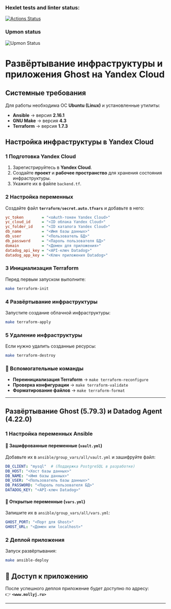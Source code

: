 ### Hexlet tests and linter status:
[![Actions Status](https://github.com/imollyJ/devops-for-programmers-project-77/actions/workflows/hexlet-check.yml/badge.svg)](https://github.com/imollyJ/devops-for-programmers-project-77/actions)
### Upmon status
![Upmon Status](https://www.upmon.com/badge/caad6e8d-eb33-4ead-922b-d117df/GxLT8YrK/check.svg)

# **Развёртывание инфраструктуры и приложения Ghost на Yandex Cloud**

## **Системные требования**
Для работы необходима ОС **Ubuntu (Linux)** и установленные утилиты:

- **Ansible** → версия **2.16.1**  
- **GNU Make** → версия **4.3**  
- **Terraform** → версия **1.7.3**  

## **Настройка инфраструктуры в Yandex Cloud**

### **1 Подготовка Yandex Cloud**  
1. Зарегистрируйтесь в **Yandex Cloud**.  
2. Создайте **проект** и **рабочее пространство** для хранения состояния инфраструктуры.  
3. Укажите их в файле `backend.tf`.  

### **2  Настройка переменных**  
Создайте файл **`terraform/secret.auto.tfvars`** и добавьте в него:

```ini
yc_token        = "<oAuth-токен Yandex Cloud>"
yc_cloud_id     = "<ID облака Yandex Cloud>"
yc_folder_id    = "<ID каталога Yandex Cloud>"
db_name         = "<Имя базы данных>"
db_user         = "<Пользователь БД>"
db_password     = "<Пароль пользователя БД>"
domain          = "<Домен для приложения>"
datadog_api_key = "<API-ключ Datadog>"
datadog_app_key = "<Ключ приложения Datadog>"
```

### **3  Инициализация Terraform**  
Перед первым запуском выполните:  
```sh
make terraform-init
```

### **4  Развёртывание инфраструктуры**  
Запустите создание облачной инфраструктуры:  
```sh
make terraform-apply
```

### **5  Удаление инфраструктуры**  
Если нужно удалить созданные ресурсы:  
```sh
make terraform-destroy
```

### **🔹 Вспомогательные команды**  
- **Переинициализация Terraform** → `make terraform-reconfigure`  
- **Проверка конфигурации** → `make terraform-validate`  
- **Форматирование файлов** → `make terraform-format`  

---

## **Развёртывание Ghost (5.79.3) и Datadog Agent (4.22.0)**  

### **1 Настройка переменных Ansible**  
#### 🔹 **Зашифрованные переменные (`vault.yml`)**  
Добавьте их в `ansible/group_vars/all/vault.yml` и зашифруйте файл:  
```yaml
DB_CLIENT: "mysql"  # (Поддержка PostgreSQL в разработке)
DB_HOST: "<Хост базы данных>"
DB_NAME: "<Имя базы данных>"
DB_USER: "<Пользователь базы данных>"
DB_PASSWORD: "<Пароль пользователя БД>"
DATADOG_KEY: "<API-ключ Datadog>"
```

#### 🔹 **Открытые переменные (`vars.yml`)**  
Запишите их в `ansible/group_vars/all/vars.yml`:  
```yaml
GHOST_PORT: "<Порт для Ghost>"
GHOST_URL: "<Домен или localhost>"
```

### **2  Деплой приложения**  
Запуск развёртывания:  
```sh
make ansible-deploy
```

## **🔗 Доступ к приложению**  
После успешного деплоя приложение будет доступно по адресу:  
👉 **`<www.mollyj.ru>`**  

---



